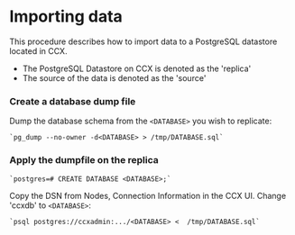 # Importing data

This procedure describes how to import data to a PostgreSQL datastore located in CCX.
- The PostgreSQL Datastore on CCX is denoted as the 'replica'
- The source of the data is denoted as the 'source'

### Create a database dump file

Dump the database schema from the `<DATABASE>` you wish to replicate:

```
`pg_dump --no-owner -d<DATABASE> > /tmp/DATABASE.sql`
```

### Apply the dumpfile on the replica
```
`postgres=# CREATE DATABASE <DATABASE>;`
```

Copy the DSN from Nodes, Connection Information in the CCX UI.
Change 'ccxdb' to `<DATABASE>`:
```
`psql postgres://ccxadmin:.../<DATABASE> <  /tmp/DATABASE.sql`
```






